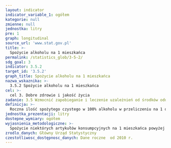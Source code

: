 ```yaml
---
layout: indicator
indicator_variable_1: ogółem
kategorie: null
zmienne: null
jednostka: litry
pre: 1
graph: longitudinal
source_url: 'www.stat.gov.pl'
title: >-
  Spożycie alkoholu na 1 mieszkańca
permalink: /statistics_glob/3-5-2/
sdg_goal: 3
indicator: 3.5.2
target_id: '3.5.2'
graph_title: Spożycie alkoholu na 1 mieszkańca
nazwa_wskaznika: >-
  3.5.2 Spożycie alkoholu na 1 mieszkańca
cel: >-
  cel 3. Dobre zdrowie i jakość życia
zadanie: 3.5 Wzmocnić zapobieganie i leczenie uzależnień od środków odurzających, w tym narkotyków oraz szkodliwego spożycia alkoholu.
definicja: >-
  Roczna ilość spożytego czystego w 100% alkoholu w przeliczeniu na 1 osobę wśród osób w wieku 15 lat i więcej.
jednostka_prezentacji: litry
dostepne_wymiary: ogółem
wyjasnienia_metodologiczne: >-
  Spożycie niektórych artykułów konsumpcyjnych na 1 mieszkańca powyżej 15 roku życia — źródłem opracowania są informacje o: wielkości krajowej produkcji, imporcie, eksporcie, zapasach w magazynach producentów i w przedsiębiorstwach handlowych.Metoda obliczeniowa jest zgodna z wytycznymi, gdzie do przeliczeń na czysty alkohol przyjęto odpowiednio dla piw 5%, win i miodów pitnych 12%. Dane o poziomie spożycia opracowane są metodą bilansową, służą ocenie globalnych zmian spożycia żywności w kraju i nie mogą być bezpośrednio porównywane z danymi o spożyciu artykułów żywnościowych w gospodarstwach domowych opracowanymi na podstawie wyników reprezentacyjnych badań budżetów domowych.
zrodlo_danych: Główny Urząd Statystyczny
czestotliwosc_dostępnosc_danych: Dane roczne  od 2010 r.
---
```

